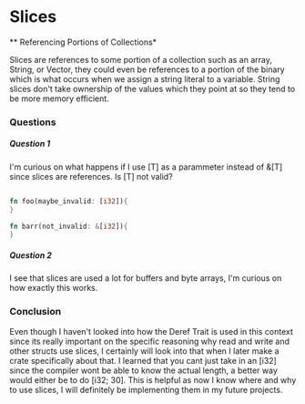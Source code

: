 # Slices
** Referencing Portions of Collections*

Slices are references to some portion of a collection such as an array,
String, or Vector, they could even be references to a portion of the
binary which is what occurs when we assign a string literal to a
variable. String slices don't take ownership of the values which they
point at so they tend to be more memory efficient.

### Questions


##### Question 1
I'm curious on what happens if I use [T] as a parammeter instead of &[T]
since slices are references. Is [T] not valid?

```rust

fn foo(maybe_invalid: [i32]){
}

fn barr(not_invalid: &[i32]){
}
```

##### Question 2
I see that slices are used a lot for buffers and byte arrays, I'm
curious on how exactly this works.



### Conclusion

Even though I haven't looked into how the Deref Trait is used in this
context since its really important on the specific reasoning why read
and write and other structs use slices, I certainly will look into that
when I later make a crate specifically about that. I learned that you
cant just take in an [i32] since the compiler wont be able to know the
actual length, a better way would either be to do [i32; 30]. This is
helpful as now I know where and why to use slices, I will definitely be
implementing them in my future projects. 

